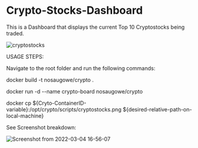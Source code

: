 # Crypto-Stocks-Dashboard
This is a Dashboard that displays the current Top 10 Cryptostocks being traded.

![cryptostocks](https://user-images.githubusercontent.com/25004712/156851560-9a53a3cd-7d40-485d-b947-beb0e1e397d0.png)

USAGE STEPS:

Navigate to the root folder and run the following commands:
   
docker build -t nosaugowe/crypto .

docker run -d --name crypto-board nosaugowe/crypto

docker cp ${Cryto-ContainerID-variable}:/opt/crypto/scripts/cryptostocks.png ${desired-relative-path-on-local-machine}

See Screenshot breakdown:

![Screenshot from 2022-03-04 16-56-07](https://user-images.githubusercontent.com/25004712/156853573-7b62c08f-0c01-4e86-9f16-c1f31ae92ded.png)

